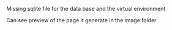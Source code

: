 Missing sqlite file for the data base and the virtual environment

Can see preview of the page it generate in the image folder
